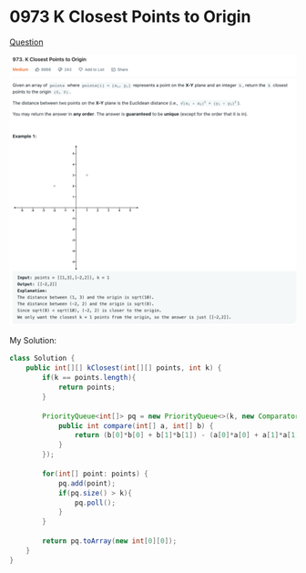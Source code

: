 # 0973 K Closest Points to Origin

[Question](https://leetcode.com/problems/k-closest-points-to-origin/)

![](<../.gitbook/assets/image (2) (1) (1) (2).png>)

My Solution:

```java
class Solution {
    public int[][] kClosest(int[][] points, int k) {
        if(k == points.length){
            return points;
        }
        
        PriorityQueue<int[]> pq = new PriorityQueue<>(k, new Comparator<int[]>() {
            public int compare(int[] a, int[] b) {
                return (b[0]*b[0] + b[1]*b[1]) - (a[0]*a[0] + a[1]*a[1]);
            }
        });
        
        for(int[] point: points) {
            pq.add(point);
            if(pq.size() > k){
                pq.poll();
            }
        }
        
        return pq.toArray(new int[0][0]);
    }
}
```
